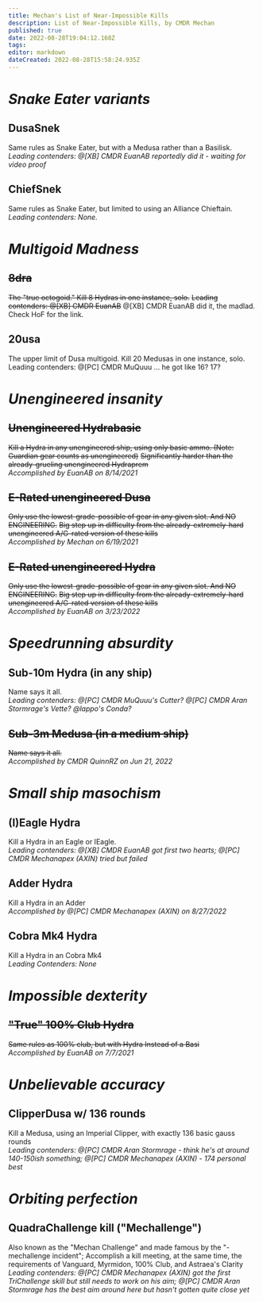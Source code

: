 ```yaml
---
title: Mechan's List of Near-Impossible Kills
description: List of Near-Impossible Kills, by CMDR Mechan
published: true
date: 2022-08-28T19:04:12.168Z
tags: 
editor: markdown
dateCreated: 2022-08-28T15:58:24.935Z
---
```


# *_Snake Eater variants_*

## **DusaSnek**

Same rules as Snake Eater, but with a Medusa rather than a Basilisk.  
*Leading contenders: @\[XB\] CMDR EuanAB reportedly did it - waiting for video proof*

## **ChiefSnek**

Same rules as Snake Eater, but limited to using an Alliance Chieftain.  
*Leading contenders: None.*

# *_Multigoid Madness_*

## ~~**8dra**~~

~~The "true octogoid." Kill 8 Hydras in one instance, solo.~~ ~~Leading contenders: @\[XB\] CMDR EuanAB~~ @\[XB\] CMDR EuanAB did it, the madlad. Check HoF for the link.

## **20usa**

The upper limit of Dusa multigoid. Kill 20 Medusas in one instance, solo. Leading contenders: @\[PC\] CMDR MuQuuu ... he got like 16? 17?

# *_Unengineered insanity_*

## ~~**Unengineered Hydrabasic**~~

~~Kill a Hydra in any unengineered ship, using only basic ammo. (Note: Guardian gear counts as unengineered)~~ ~~Significantly harder than the already-grueling unengineered Hydraprem~~  
*Accomplished by EuanAB on 8/14/2021*

## ~~**E-Rated unengineered Dusa**~~

~~Only use the lowest-grade-possible of gear in any given slot. And NO ENGINEERING.~~ ~~Big step up in difficulty from the already-extremely-hard unengineered A/G-rated version of these kills~~  
*Accomplished by Mechan on 6/19/2021*

## ~~**E-Rated unengineered Hydra**~~

~~Only use the lowest-grade-possible of gear in any given slot. And NO ENGINEERING.~~ ~~Big step up in difficulty from the already-extremely-hard unengineered A/G-rated version of these kills~~  
*Accomplished by EuanAB on 3/23/2022*

# *_Speedrunning absurdity_*

## **Sub-10m Hydra (in any ship)**

Name says it all.  
*Leading contenders: @\[PC\] CMDR MuQuuu's Cutter? @\[PC\] CMDR Aran Stormrage's Vette? @lappo's Conda?*

## ~~**Sub-3m Medusa (in a medium ship)**~~

~~Name says it all.~~  
*Accomplished by CMDR QuinnRZ on Jun 21, 2022*

# *_Small ship masochism_*

## **(I)Eagle Hydra**

Kill a Hydra in an Eagle or IEagle.  
*Leading contenders: @\[XB\] CMDR EuanAB got first two hearts; @\[PC\] CMDR Mechanapex (AXIN) tried but failed*

## **Adder Hydra**

Kill a Hydra in an Adder  
*Accomplished by @\[PC\] CMDR Mechanapex (AXIN) on 8/27/2022* 

## **Cobra Mk4 Hydra**

Kill a Hydra in an Cobra Mk4  
*Leading Contenders: None*

# *_Impossible dexterity_*

## ~~**"True" 100% Club Hydra**~~

~~Same rules as 100% club, but with Hydra Instead of a Basi~~  
*Accomplished by EuanAB on 7/7/2021*

# *_Unbelievable accuracy_*

## **ClipperDusa w/ 136 rounds**

Kill a Medusa, using an Imperial Clipper, with exactly 136 basic gauss rounds  
*Leading contenders: @\[PC\] CMDR Aran Stormrage - think he's at around 140-150ish something; @\[PC\] CMDR Mechanapex (AXIN) - 174 personal best*

# *_Orbiting perfection_*

## **QuadraChallenge kill ("Mechallenge")**

Also known as the "Mechan Challenge" and made famous by the "-mechallenge incident"; Accomplish a kill meeting, at the same time, the requirements of Vanguard, Myrmidon, 100% Club, and Astraea's Clarity  
*Leading contenders: @\[PC\] CMDR Mechanapex (AXIN) got the first TriChallenge skill but still needs to work on his aim; @\[PC\] CMDR Aran Stormrage has the best aim around here but hasn't gotten quite close yet*